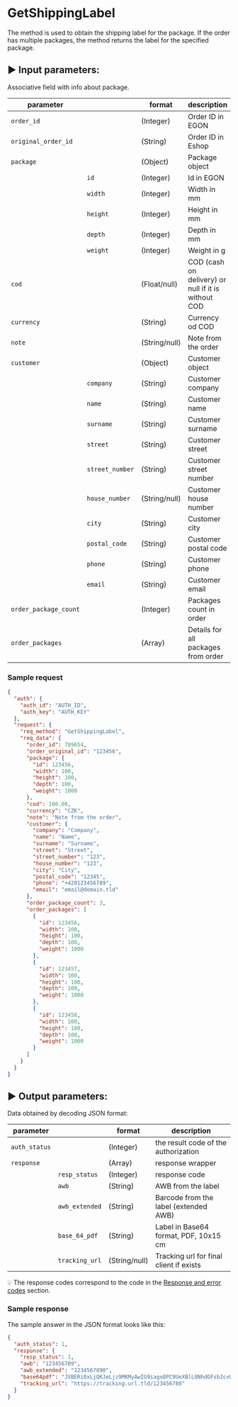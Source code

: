 # GetShippingLabel

The method is used to obtain the shipping label for the package. If the order has multiple packages, the method returns
the label for the specified package.

## :arrow_forward: Input parameters:

Associative field with info about package.

| parameter             |                 | format        | description                                         |
|-----------------------|-----------------|---------------|-----------------------------------------------------|
| `order_id`            |                 | (Integer)     | Order ID in EGON                                    |
| `original_order_id`   |                 | (String)      | Order ID in Eshop                                   |
| `package`             |                 | (Object)      | Package object                                      |
|                       | `id`            | (Integer)     | Id in EGON                                          |
|                       | `width`         | (Integer)     | Width in mm                                         |
|                       | `height`        | (Integer)     | Height in mm                                        |
|                       | `depth`         | (Integer)     | Depth in mm                                         |
|                       | `weight`        | (Integer)     | Weight in g                                         |
| `cod`                 |                 | (Float/null)  | COD (cash on delivery) or null if it is without COD |
| `currency`            |                 | (String)      | Currency od COD                                     |
| `note`                |                 | (String/null) | Note from the order                                 |
| `customer`            |                 | (Object)      | Customer object                                     |
|                       | `company`       | (String)      | Customer company                                    |
|                       | `name`          | (String)      | Customer name                                       |
|                       | `surname`       | (String)      | Customer surname                                    |
|                       | `street`        | (String)      | Customer street                                     |
|                       | `street_number` | (String)      | Customer street number                              |
|                       | `house_number`  | (String/null) | Customer house number                               |
|                       | `city`          | (String)      | Customer city                                       |
|                       | `postal_code`   | (String)      | Customer postal code                                |
|                       | `phone`         | (String)      | Customer phone                                      |
|                       | `email`         | (String)      | Customer email                                      |
| `order_package_count` |                 | (Integer)     | Packages count in order                             |
| `order_packages`      |                 | (Array)       | Details for all packages from order                 |

### Sample request

```json
{
  "auth": {
    "auth_id": "AUTH_ID",
    "auth_key": "AUTH_KEY"
  },
  "request": {
    "req_method": "GetShippingLabel",
    "req_data": {
      "order_id": 789654,
      "order_original_id": "123456",
      "package": {
        "id": 123456,
        "width": 100,
        "height": 100,
        "depth": 100,
        "weight": 1000
      },
      "cod": 100.00,
      "currency": "CZK",
      "note": "Note from the order",
      "customer": {
        "company": "Company",
        "name": "Name",
        "surname": "Surname",
        "street": "Street",
        "street_number": "123",
        "house_number": "123",
        "city": "City",
        "postal_code": "12345",
        "phone": "+420123456789",
        "email": "email@domain.tld"
      },
      "order_package_count": 3,
      "order_packages": [
        {
          "id": 123456,
          "width": 100,
          "height": 100,
          "depth": 100,
          "weight": 1000
        },
        {
          "id": 123457,
          "width": 100,
          "height": 100,
          "depth": 100,
          "weight": 1000
        },
        {
          "id": 123458,
          "width": 100,
          "height": 100,
          "depth": 100,
          "weight": 1000
        }
      ]
    }
  }
}
```

## :arrow_forward: Output parameters:

Data obtained by decoding JSON format:

| parameter     |                | format        | description                             |
|---------------|----------------|---------------|-----------------------------------------|
| `auth_status` |                | (Integer)     | the result code of the authorization    |
| `response`    |                | (Array)       | response wrapper                        |
|               | `resp_status`  | (Integer)     | response code                           |
|               | `awb`          | (String)      | AWB from the label                      |
|               | `awb_extended` | (String)      | Barcode from the label (extended AWB)   |
|               | `base_64_pdf`  | (String)      | Label in Base64 format, PDF, 10x15 cm   |
|               | `tracking_url` | (String/null) | Tracking url for final client if exists |

:bulb: The response codes correspond to the code in
the [Response and error codes](../../code-lists/response-codes.md#--resp_status-codes)
section.

### Sample response

The sample answer in the JSON format looks like this:

```json
{
  "auth_status": 1,
  "response": {
    "resp_status": 1,
    "awb": "123456789",
    "awb_extended": "1234567890",
    "base64pdf": "JVBERi0xLjQKJeLjz9MKMyAwIG9iago8PC9UeXBlL0NhdGFsb2cvUGFnZXMgMiAwIFIvTGFuZ...",
    "tracking_url": "https://tracking.url.tld/123456789"
  }
}
```